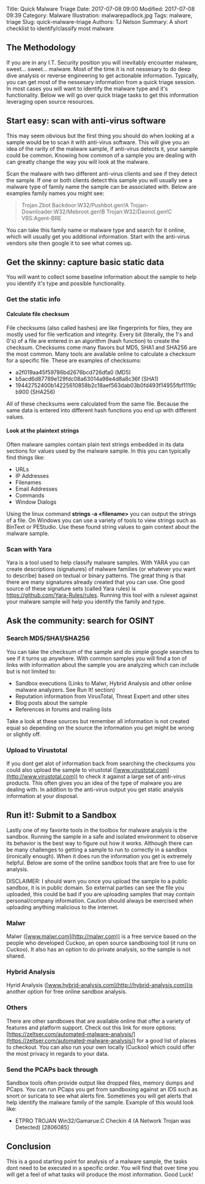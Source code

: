 Title: Quick Malware Triage
Date: 2017-07-08 09:00
Modified: 2017-07-08 09:39
Category: Malware
Illustration: malwarepadlock.jpg
Tags: malware, triage
Slug: quick-malware-triage
Authors: TJ Nelson
Summary: A short checklist to identify/classify most malware

## The Methodology
If you are in any I.T. Security position you will inevitably encounter malware, sweet... sweet... malware. Most of the time it is not nessesary to do deep dive analysis or reverse engineering to get actionable information. Typically, you can get most of the nessesary information from a quick triage session. In most cases you will want to identify the malware type and it's functionality. Below we will go over quick triage tasks to get this information leveraging
open source resources.

## Start easy: scan with anti-virus software
This may seem obvious but the first thing you should do when looking at a sample would be to scan it with anti-virus software. This will give you an idea of the rarity of the malware sample, if anti-virus detects it, your sample could be common. Knowing how common of a sample you are dealing with can greatly change the way you will look at the malware.

Scan the malware with two different anti-virus clients and see if they detect the sample. If one or both clients detect this sample you will usually see a malware type of family name the sample can be associated with. Below are examples family names you might see: 

> Trojan.Zbot
> Backdoor:W32/Pushbot.gen!A
> Trojan-Downloader:W32/Mebroot.gen!B
> Trojan:W32/Daonol.gen!C
> VBS:Agent-BRE

You can take this family name or malware type and search for it online, which will usually get you additional information. Start with the anti-virus vendors site then google it to see what comes up.

## Get the skinny: capture basic static data
You will want to collect some baseline information about the sample to help you identify it's type and possible functionality.
### Get the static info
#### Calculate file checksum
File checksums (also called hashes) are like fingerprints for files, they are mostly used for file verfication and integrity. Every bit (literally, the 1's and 0's) of a file are entered in an algorithm (hash function) to create the checksum. Checksums come many flavors but MD5, SHA1 and SHA256 are the most common. Many tools are available online to calculate a checksum for a specific file. These are examples of checksums:
* a2f019aa45f59786bd2676bcd726dfa0 (MD5)
* b5acd6d87789e129fdc08a63014a98e4d8a8c36f (SHA1)
* 19442752400b14225610858b2c18aef563dab03b0fd493f14955fbf1119cb900 (SHA256)

All of these checksums were calculated from the same file. Because the same data is entered into different hash functions you end up with different values.
#### Look at the plaintext strings
Often malware samples contain plain text strings embedded in its data sections for values used by the malware sample. In this you can typically find things like:
* URLs
* IP Addresses
* Filenames
* Email Addresses
* Commands
* Window Dialogs

Using the linux command **strings -a <filename\>** you can output the strings of a file. On Windows you can use a variety of tools to view strings such as BinText or PEStudio. Use these found string values to gain context about the malware sample.

### Scan with Yara
Yara is a tool used to help classify malware samples. With YARA you can create descriptions (signatures) of malware families (or whatever you want to describe) based on textual or binary patterns. The great thing is that there are many signatures already created that you can use. One good source of these signature sets (called Yara rules) is https://github.com/Yara-Rules/rules. Running this tool with a ruleset against your malware sample will help you identify the family and
type.

## Ask the community: search for OSINT
### Search MD5/SHA1/SHA256
You can take the checksum of the sample and do simple google searches to see if it turns up anywhere. With common samples you will find a ton of links with information about the sample you are analyzing which can include but is not limited to:
* Sandbox executions (Links to Malwr, Hybrid Analysis and other online malware analyzers. See Run It! section)
* Reputation information from VirusTotal, Threat Expert and other sites
* Blog posts about the sample
* References in forums and mailing lists

Take a look at these sources but remember all information is not created equal so depending on the source the information you get might be wrong or slightly off.

### Upload to Virustotal

If you dont get alot of information back from searching the checksums you could also upload the sample to virustotal ([www.virustotal.com](http://www.virustotal.com)) to check it against a large set of anti-virus products. This often gives you an idea of the type of malware you are dealing with. In addition to the anti-virus output you get static analysis information at your disposal. 

## Run it!: Submit to a Sandbox

Lastly one of my favorite tools in the toolbox for malware analysis is the sandbox. Running the sample in a safe and isolated environment to observe its behavior is the best way to figure out how it works. Although there can be many challenges to getting a sample to run to correctly in a sandbox (ironically enough). When it does run the information you get is extremely helpful. Below are some of the online sandbox tools that are free to use for analysis.

DISCLAIMER: I should warn you once you upload the sample to a public sandbox, it is in public domain. So external parties can see the file you uploaded, this could be bad if you are uploading samples that may contain personal/company information. Caution should always be exercised when uploading anything malicious to the internet.

### Malwr
Malwr ([www.malwr.com](http://malwr.com)) is a free service based on the people who developed Cuckoo, an open source sandboxing tool (it runs on Cuckoo). It also has an option to do private analysis, so the sample is not shared.

### Hybrid Analysis
Hyrid Analysis ([www.hybrid-analysis.com](http://hybrid-analysis.com))is another option for free online sandbox analysis.

### Others
There are other sandboxes that are available online that offer a variety of features and platform support. Check out this link for more options: [https://zeltser.com/automated-malware-analysis/](https://zeltser.com/automated-malware-analysis/) for a good list of places to checkout. You can also run your own locally (Cuckoo) which could offer the most privacy in regards to your data.

### Send the PCAPs back through
Sandbox tools often provide output like dropped files, memory dumps and PCaps. You can run PCaps you get from sandboxing against an IDS such as snort or suricata to see what alerts fire. Sometimes you will get alerts that help identify the malware family of the sample. Example of this would look like:
* ETPRO TROJAN Win32/Gamarue.C Checkin 4 (A Network Trojan was Detected) [2806085]

## Conclusion
This is a good starting point for analysis of a malware sample, the tasks dont need to be executed in a specific order. You will find that over time you will get a feel of what tasks will produce the most information. Good Luck!
